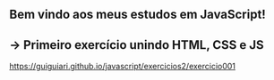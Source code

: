 ## Bem vindo aos meus estudos em JavaScript!

## -> Primeiro exercício unindo HTML, CSS e JS
https://guiguiari.github.io/javascript/exercicios2/exercicio001
